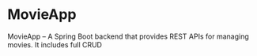 # MovieApp
MovieApp – A Spring Boot backend that provides REST APIs for managing movies. It includes full CRUD
